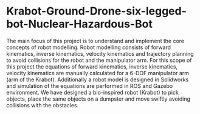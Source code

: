 # Krabot-Ground-Drone-six-legged-bot-Nuclear-Hazardous-Bot
The main focus of this project is to understand and implement the core concepts of robot modelling. Robot modelling consists of forward kinematics, inverse kinematics, velocity kinematics and trajectory planning to avoid collisions for the robot and the manipulator arm. For this scope of this project the equations of forward kinematics, inverse kinematics, velocity kinematics are manually calculated for a 6-DOF manipulator arm (arm of the Krabot). Additionally a robot model is designed in Solidworks and simulation of the equations are performed in ROS and Gazebo environment. We have designed a bio-inspired robot (Krabot) to pick objects, place the same objects on a dumpster and move swiftly avoiding collisions with the obstacles.
